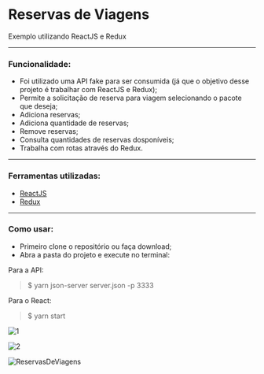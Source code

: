 # Reservas de Viagens
Exemplo utilizando ReactJS e Redux

<hr/>

### Funcionalidade:
- Foi utilizado uma API fake para ser consumida (já que o objetivo desse projeto é trabalhar com ReactJS e Redux);
- Permite a solicitação de reserva para viagem selecionando o pacote que deseja; 
- Adiciona reservas;
- Adiciona quantidade de reservas;
- Remove reservas;
- Consulta quantidades de reservas dosponíveis;
- Trabalha com rotas através do Redux.

<hr/>

### Ferramentas utilizadas:
- [ReactJS](https://pt-br.reactjs.org/)
- [Redux](https://redux.js.org/)

<hr/>

### Como usar:
- Primeiro clone o repositório ou faça download;
- Abra a pasta do projeto e execute no terminal:

Para a API:

  > $ yarn json-server server.json -p 3333
  
Para o React:

  > $ yarn start
  
  ![1](https://user-images.githubusercontent.com/12499627/77192582-8883f780-6abb-11ea-9f7e-735b4dfe9c42.PNG)

  ![2](https://user-images.githubusercontent.com/12499627/77192600-8e79d880-6abb-11ea-9f85-6c27a77a7915.PNG)

  
  ![ReservasDeViagens](https://user-images.githubusercontent.com/12499627/77182334-58345d00-6aab-11ea-9a97-79ac8a49f532.gif)
